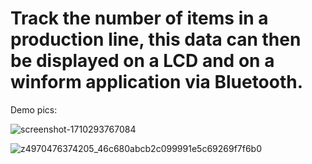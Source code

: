# Track the number of items in a production line, this data can then be displayed on a LCD and on a winform application via Bluetooth.

Demo pics:

![screenshot-1710293767084](https://github.com/Nghia1812/item-counter/assets/92248154/cebf5b0c-4bec-4198-8385-a409bf88b970)

![z4970476374205_46c680abcb2c099991e5c69269f7f6b0](https://github.com/Nghia1812/item-counter/assets/92248154/52f95a7e-8e0c-4c2e-8b92-f8dc2b5ba7d2)
